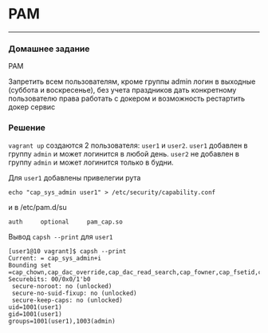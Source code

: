 # PAM
-----------------------------------------------------------------------
### Домашнее задание
PAM

Запретить всем пользователям, кроме группы admin логин в выходные (суббота и воскресенье), без учета праздников
дать конкретному пользователю права работать с докером и возможность рестартить докер сервис

### Решение

`vagrant up` создаются 2 пользователя: `user1` и `user2`.
`user1` добавлен в группу `admin` и может логинится в любой день. `user2` не добавлен
в группу `admin` и может логинится только в будни.

Для `user1` добавлены привелегии рута

```
echo "cap_sys_admin user1" > /etc/security/capability.conf
```
и в /etc/pam.d/su

```
auth     optional     pam_cap.so
```

Вывод `capsh --print` для `user1`

```
[user1@10 vagrant]$ capsh --print
Current: = cap_sys_admin+i
Bounding set =cap_chown,cap_dac_override,cap_dac_read_search,cap_fowner,cap_fsetid,cap_kill,cap_setgid,cap_setuid,cap_setpcap,cap_linux_immutable,cap_net_bind_service,cap_net_broadcast,cap_net_admin,cap_net_raw,cap_ipc_lock,cap_ipc_owner,cap_sys_module,cap_sys_rawio,cap_sys_chroot,cap_sys_ptrace,cap_sys_pacct,cap_sys_admin,cap_sys_boot,cap_sys_nice,cap_sys_resource,cap_sys_time,cap_sys_tty_config,cap_mknod,cap_lease,cap_audit_write,cap_audit_control,cap_setfcap,cap_mac_override,cap_mac_admin,cap_syslog,35,36
Securebits: 00/0x0/1'b0
 secure-noroot: no (unlocked)
 secure-no-suid-fixup: no (unlocked)
 secure-keep-caps: no (unlocked)
uid=1001(user1)
gid=1001(user1)
groups=1001(user1),1003(admin)
```
